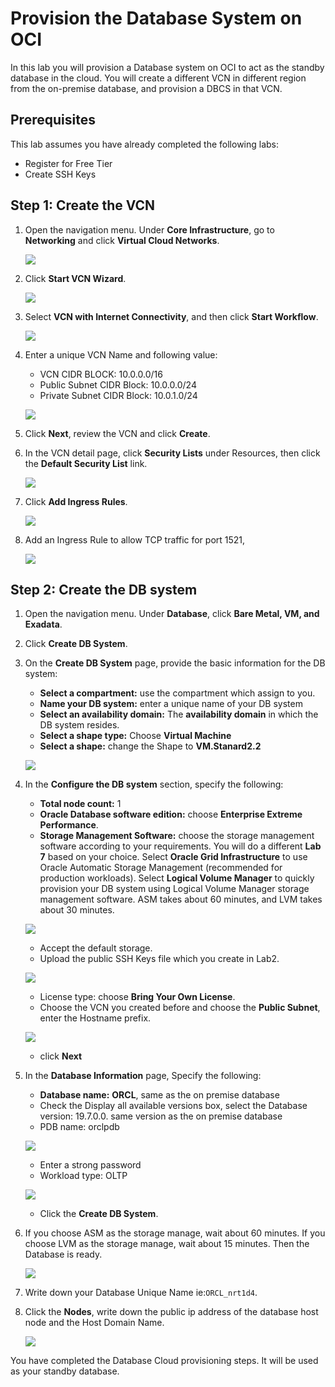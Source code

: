 # Provision the Database System on OCI

In this lab you will provision a Database system on OCI to act as the standby database in the cloud. You will create a different VCN in different region from the on-premise database, and provision a DBCS in that VCN. 

## Prerequisites

This lab assumes you have already completed the following labs:

- Register for Free Tier
- Create SSH Keys

## **Step 1:** Create the VCN

1. Open the navigation menu. Under **Core Infrastructure**, go to **Networking** and click **Virtual Cloud Networks**.

   ![](./images/image-20200505123858663.png " ")

2. Click **Start VCN Wizard**.

   ![](./images/image-20200505124016137.png " ")

3. Select **VCN with Internet Connectivity**, and then click **Start Workflow**. 

   ![](./images/image-20200505124118072.png " ")

4. Enter a unique VCN Name and following value:

    - VCN CIDR BLOCK: 10.0.0.0/16
    - Public Subnet CIDR Block: 10.0.0.0/24
    - Private Subnet CIDR Block: 10.0.1.0/24

    ![](./images/image-20200130161029651.png " ")

5. Click **Next**, review the VCN and click **Create**.

6. In the VCN detail page, click **Security Lists** under Resources, then click the **Default Security List** link.

   ![](./images/image-20200505124535018.png " ")

7. Click **Add Ingress Rules**.

   ![](./images/image-20200505124752217.png " ")

8. Add an Ingress Rule to allow TCP traffic for port 1521, 

   ![](./images/image-20200505124937347.png " ")



## **Step 2:** Create the DB system

1. Open the navigation menu. Under **Database**, click **Bare Metal, VM, and Exadata**.

2. Click **Create DB System**.

3. On the **Create DB System** page, provide the basic information for the DB system:

    - **Select a compartment:** use the compartment which assign to you.
    - **Name your DB system:** enter a unique name of your DB system
    - **Select an availability domain:** The **availability domain** in which the DB system resides.
    - **Select a shape type:** Choose **Virtual Machine**
    - **Select a shape:** change the Shape to **VM.Stanard2.2**

    ![](./images/image-20200130175456611.png " ")

   

4. In the **Configure the DB system** section, specify the following:

    - **Total node count:** 1
    - **Oracle Database software edition:** choose **Enterprise Extreme Performance**.
    - **Storage Management Software:**  choose the storage management software according to your requirements. You will do a different **Lab 7** based on your choice. Select **Oracle Grid Infrastructure** to use Oracle Automatic Storage Management (recommended for production workloads). Select **Logical Volume Manager** to quickly provision your DB system using Logical Volume Manager storage management software.  ASM takes about 60 minutes, and LVM takes about 30 minutes.

    ![](./images/image-20200505123551616.png " ")

    - Accept the default storage.
    - Upload the public SSH Keys file which you create in Lab2.

    ![](./images/image-20200130180431669.png " ")

    - License type: choose **Bring Your Own License**.
    - Choose the VCN you created before and choose the **Public Subnet**, enter the Hostname prefix.

    ![](./images/image-20200130180737270.png " ")

    - click **Next**

5. In the **Database Information** page, Specify the following:

    - **Database name:** **ORCL**, same as the on premise database
    - Check the Display all available versions box, select the Database version: 19.7.0.0. same version as the on premise database
    - PDB name: orclpdb

    ![](./images/image-20200130181300472.png " ")

    - Enter a strong password
    - Workload type: OLTP

    ![](./images/image-20200130181651405.png " ")

    - Click the **Create DB System**.

6. If you choose ASM as the storage manage, wait about 60 minutes. If you choose LVM as the storage manage, wait about 15 minutes. Then the Database is ready.

   ![](./images/image-20200130200100992.png " ")

7. Write down your Database Unique Name ie:`ORCL_nrt1d4`.
8. Click the **Nodes**,  write down the public ip address of the database host node and the Host Domain Name.

   ![](./images/image-20200130200337237.png " ")

You have completed the Database Cloud provisioning steps.  It will be used as your standby database.

